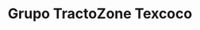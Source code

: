 ---
title: "Grupo TractoZone Texcoco"
url: /texcoco/grupo-tractozone-texcoco/
shop: piezas de automóviles
---